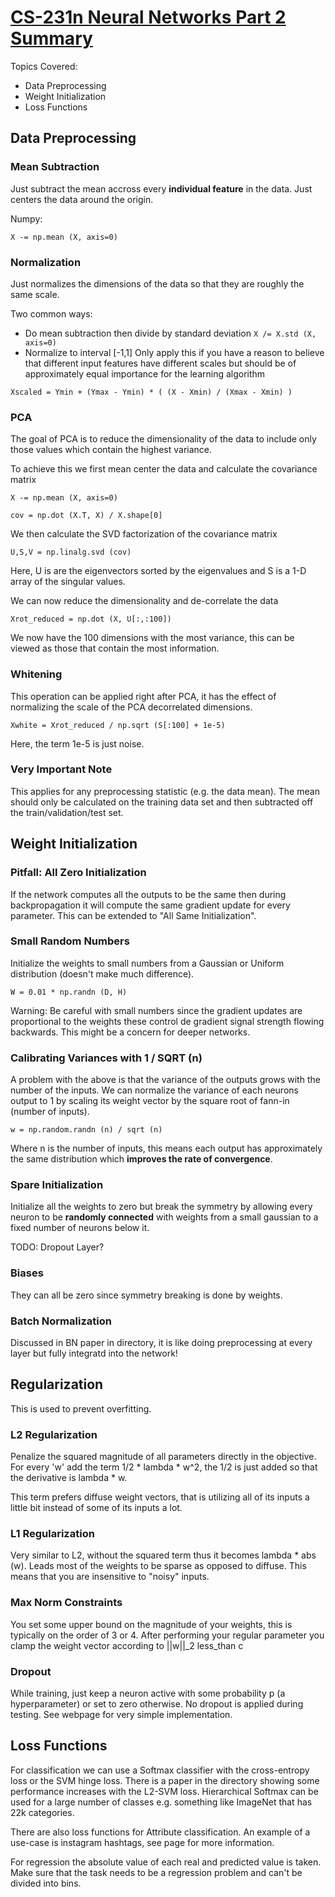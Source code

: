 # [CS-231n Neural Networks Part 2 Summary](http://cs231n.github.io/neural-networks-2/)

Topics Covered:
- Data Preprocessing
- Weight Initialization
- Loss Functions

## Data Preprocessing

### Mean Subtraction
Just subtract the mean accross every **individual feature** in the data. Just centers the 
data around the origin.

Numpy:

`X -= np.mean (X, axis=0)`

### Normalization
Just normalizes the dimensions of the data so that they are roughly the same scale.

Two common ways:
- Do mean subtraction then divide by standard deviation `X /= X.std (X, axis=0)`
- Normalize to interval [-1,1] Only apply this if you have a reason to believe that different input 
  features have different scales but should be of approximately equal importance for the learning algorithm

`Xscaled = Ymin + (Ymax - Ymin) * ( (X - Xmin) / (Xmax - Xmin) )`

### PCA
The goal of PCA is to reduce the dimensionality of the data to include only those values which contain 
the highest variance.

To achieve this we first mean center the data and calculate the covariance matrix

`X -= np.mean (X, axis=0)`

`cov = np.dot (X.T, X) / X.shape[0]`

We then calculate the SVD factorization of the covariance matrix

`U,S,V = np.linalg.svd (cov)`

Here, U is are the eigenvectors sorted by the eigenvalues and S is a 1-D array 
of the singular values.

We can now reduce the dimensionality and de-correlate the data

`Xrot_reduced = np.dot (X, U[:,:100])`

We now have the 100 dimensions with the most variance, this can be viewed as those that contain 
the most information.

### Whitening
This operation can be applied right after PCA, it has the effect of normalizing the scale
of the PCA decorrelated dimensions.

`Xwhite = Xrot_reduced / np.sqrt (S[:100] + 1e-5)`

Here, the term 1e-5 is just noise.

### Very Important Note
This applies for any preprocessing statistic (e.g. the data mean).
The mean should only be calculated on the training data set and then subtracted off the
train/validation/test set.

## Weight Initialization

### Pitfall: All Zero Initialization
If the network computes all the outputs to be the same then during backpropagation it will 
compute the same gradient update for every parameter. This can be extended to "All Same Initialization".

### Small Random Numbers
Initialize the weights to small numbers from a Gaussian or Uniform distribution (doesn't make much difference).

`W = 0.01 * np.randn (D, H)`

Warning:
Be careful with small numbers since the gradient updates are proportional to the weights these control de 
gradient signal strength flowing backwards. This might be a concern for deeper networks.

### Calibrating Variances with 1 / SQRT (n)
A problem with the above is that the variance of the outputs grows with the number of the inputs.
We can normalize the variance of each neurons output to 1 by scaling its weight vector by the 
square root of fann-in (number of inputs).

`w = np.random.randn (n) / sqrt (n)`

Where n is the number of inputs, this means each output has approximately the same distribution 
which **improves the rate of convergence**.

### Spare Initialization
Initialize all the weights to zero but break the symmetry by allowing every neuron to be **randomly connected** 
with weights from a small gaussian to a fixed number of neurons below it. 

TODO: Dropout Layer?

### Biases
They can all be zero since symmetry breaking is done by weights.

### Batch Normalization
Discussed in BN paper in directory, it is like doing preprocessing at every layer but 
fully integratd into the network!

## Regularization
This is used to prevent overfitting.

### L2 Regularization
Penalize the squared magnitude of all parameters directly in the objective.
For every 'w' add the term 1/2 * lambda * w^2, the 1/2 is just added so that 
the derivative is lambda * w.

This term prefers diffuse weight vectors, that is utilizing all of its inputs a little 
bit instead of some of its inputs a lot.

### L1 Regularization
Very similar to L2, without the squared term thus it becomes lambda * abs (w).
Leads most of the weights to be sparse as opposed to diffuse. This means that you are 
insensitive to "noisy" inputs.

### Max Norm Constraints
You set some upper bound on the magnitude of your weights, this is typically on the order 
of 3 or 4. After performing your regular parameter you clamp the weight vector according to
||w||_2 less_than c

### Dropout
While training, just keep a neuron active with some probability p (a hyperparameter) or set to 
zero otherwise. No dropout is applied during testing.
See webpage for very simple implementation.

## Loss Functions
For classification we can use a Softmax classifier with the cross-entropy loss or the SVM hinge loss.
There is a paper in the directory showing some performance increases with the L2-SVM loss.
Hierarchical Softmax can be used for a large number of classes e.g. something like ImageNet that has 
22k categories.

There are also loss functions for Attribute classification. An example of a use-case is instagram 
hashtags, see page for more information.

For regression the absolute value of each real and predicted value is taken. Make sure that the task needs
to be a regression problem and can't be divided into bins.
